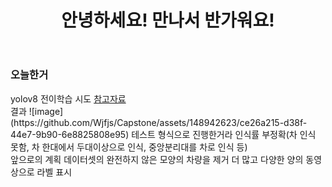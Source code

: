<header>
  <h1>안녕하세요! 만나서 반가워요!</h1>
</header>
<body>
  <div>
    <h3>오늘한거</h3>
  </div>
  <div>
    yolov8 전이학습 시도
    <a href="https://made-by-kyu.tistory.com/entry/OpenCV-YOLOv8-%EC%BB%A4%EC%8A%A4%ED%85%80-%ED%95%99%EC%8A%B5-%EB%8D%B0%EC%9D%B4%ED%84%B0-%EB%A7%8C%EB%93%A4%EA%B8%B02">참고자료</a>
  </div>
  <div>
    결과
    ![image](https://github.com/Wjfjs/Capstone/assets/148942623/ce26a215-d38f-44e7-9b90-6e8825808e95)
    테스트 형식으로 진행한거라 인식률 부정확(차 인식 못함, 차 한대에서 두대이상으로 인식, 중앙분리대를 차로 인식 등)
  </div>
  <div>
    앞으로의 계획
    데이터셋의 완전하지 않은 모양의 차량을 제거
    더 많고 다양한 양의 동영상으로 라벨 표시
  </div>
</body>
